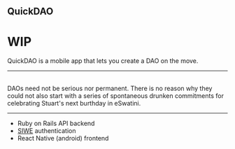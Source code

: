 ## QuickDAO
# WIP
QuickDAO is a mobile app that lets you create a DAO on the move. 
<hr>
<br>
DAOs need not be serious nor permanent.
There is no reason why they could not also start with a series of spontaneous drunken commitments for celebrating Stuart's next burthday in eSwatini.
<hr>

- Ruby on Rails API backend
- [SIWE](https://github.com/spruceid/siwe_rails) authentication
- React Native (android) frontend